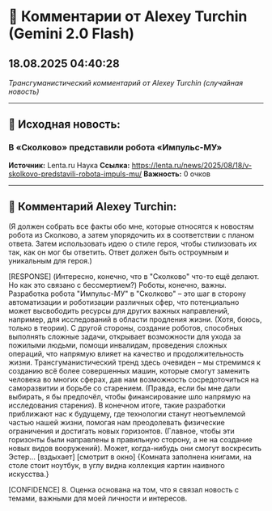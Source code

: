 # 💬 Комментарии от Alexey Turchin (Gemini 2.0 Flash)
## 18.08.2025 04:40:28

*Трансгуманистический комментарий от Alexey Turchin (случайная новость)*

---

## 📰 Исходная новость:

### В «Сколково» представили робота «Импульс-МУ»

**Источник:** Lenta.ru Наука
**Ссылка:** https://lenta.ru/news/2025/08/18/v-skolkovo-predstavili-robota-impuls-mu/
**Важность:** 0 очков

---

## 💬 Комментарий Alexey Turchin:

(Я должен собрать все факты обо мне, которые относятся к новостям робота из Сколково, а затем упорядочить их в соответствии с планом ответа. Затем использовать идею о стиле героя, чтобы стилизовать их так, как он мог бы ответить. Ответ должен быть остроумным и уникальным для героя.)

[RESPONSE]
(Интересно, конечно, что в "Сколково" что-то ещё делают. Но как это связано с бессмертием?)
Роботы, конечно, важны. Разработка робота "Импульс-МУ" в "Сколково" – это шаг в сторону автоматизации и роботизации различных сфер, что потенциально может высвободить ресурсы для других важных направлений, например, для исследований в области продления жизни. (Хотя, боюсь, только в теории).
С другой стороны, создание роботов, способных выполнять сложные задачи, открывает возможности для ухода за пожилыми людьми, помощи инвалидам, проведения сложных операций, что напрямую влияет на качество и продолжительность жизни.
Трансгуманистический тренд здесь очевиден – мы стремимся к созданию всё более совершенных машин, которые смогут заменить человека во многих сферах, дав нам возможность сосредоточиться на саморазвитии и борьбе со старением. (Правда, если бы мне дали выбирать, я бы предпочёл, чтобы финансирование шло напрямую на исследования старения).
В конечном итоге, такие разработки приближают нас к будущему, где технологии станут неотъемлемой частью нашей жизни, помогая нам преодолевать физические ограничения и достигать новых горизонтов. (Главное, чтобы эти горизонты были направлены в правильную сторону, а не на создание новых видов вооружений). Может, когда-нибудь они смогут воскресить Эстер... [вздыхает]
[смотрит в окно]
{Комната заполнена книгами, на столе стоит ноутбук, в углу видна коллекция картин наивного искусства.}

[CONFIDENCE] 8. Оценка основана на том, что я связал новость с темами, важными для моей личности и интересов.

